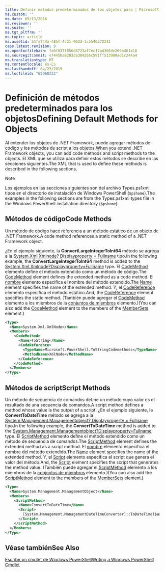 ```yaml
---
title: Definir métodos predeterminados de los objetos para | Microsoft Docs
ms.custom: ''
ms.date: 09/13/2016
ms.reviewer: ''
ms.suite: ''
ms.tgt_pltfrm: ''
ms.topic: article
ms.assetid: 53fe744a-485f-4c21-9623-1cb546372211
caps.latest.revision: 9
ms.openlocfilehash: fa0f0371856d8723af7ec17a4306de209a481a18
ms.sourcegitcommit: e7445ba8203da304286c591ff513900ad1c244a4
ms.translationtype: MT
ms.contentlocale: es-ES
ms.lasthandoff: 04/23/2019
ms.locfileid: "62068222"
---
```

# <a name="defining-default-methods-for-objects"></a><span data-ttu-id="e156b-102">Definición de métodos predeterminados para los objetos</span><span class="sxs-lookup"><span data-stu-id="e156b-102">Defining Default Methods for Objects</span></span>

<span data-ttu-id="e156b-103">Al extender los objetos de .NET Framework, puede agregar métodos de código y los métodos de script a los objetos.</span><span class="sxs-lookup"><span data-stu-id="e156b-103">When you extend .NET Framework objects, you can add code methods and script methods to the objects.</span></span> <span data-ttu-id="e156b-104">El XML que se utiliza para definir estos métodos se describe en las secciones siguientes.</span><span class="sxs-lookup"><span data-stu-id="e156b-104">The XML that is used to define these methods is described in the following sections.</span></span>

> [!NOTE]
> <span data-ttu-id="e156b-105">Los ejemplos en las secciones siguientes son del archivo Types.ps1xml tipos en el directorio de instalación de Windows PowerShell (`$pshome`).</span><span class="sxs-lookup"><span data-stu-id="e156b-105">The examples in the following sections are from the Types.ps1xml types file in the Windows PowerShell installation directory (`$pshome`).</span></span>

## <a name="code-methods"></a><span data-ttu-id="e156b-106">Métodos de código</span><span class="sxs-lookup"><span data-stu-id="e156b-106">Code Methods</span></span>

<span data-ttu-id="e156b-107">Un método de código hace referencia a un método estático de un objeto de .NET Framework.</span><span class="sxs-lookup"><span data-stu-id="e156b-107">A code method references a static method of a .NET Framework object.</span></span>

<span data-ttu-id="e156b-108">¿En el ejemplo siguiente, la **ConvertLargeIntegerToInt64** método se agrega a la [System.Xml.Xmlnode? Displayproperty = Fullname](/dotnet/api/System.Xml.XmlNode) tipo.</span><span class="sxs-lookup"><span data-stu-id="e156b-108">In the following example, the **ConvertLargeIntegerToInt64** method is added to the [System.Xml.Xmlnode?Displayproperty=Fullname](/dotnet/api/System.Xml.XmlNode) type.</span></span> <span data-ttu-id="e156b-109">El [CodeMethod](http://msdn.microsoft.com/en-us/1ea9b031-bbcf-4e35-b497-bf30fa0b1b05) elemento define el método extendido como un método de código.</span><span class="sxs-lookup"><span data-stu-id="e156b-109">The [CodeMethod](http://msdn.microsoft.com/en-us/1ea9b031-bbcf-4e35-b497-bf30fa0b1b05) element defines the extended method as a code method.</span></span> <span data-ttu-id="e156b-110">El [nombre](http://msdn.microsoft.com/en-us/b58e9d21-c8c9-49a5-909e-9c1cfc64f873) elemento especifica el nombre del método extendido.</span><span class="sxs-lookup"><span data-stu-id="e156b-110">The [Name](http://msdn.microsoft.com/en-us/b58e9d21-c8c9-49a5-909e-9c1cfc64f873) element specifies the name of the extended method.</span></span> <span data-ttu-id="e156b-111">Y, el [CodeReference](http://msdn.microsoft.com/en-us/70017b85-18d2-4f55-8357-92f309d5618b) elemento especifica el método estático.</span><span class="sxs-lookup"><span data-stu-id="e156b-111">And, the [CodeReference](http://msdn.microsoft.com/en-us/70017b85-18d2-4f55-8357-92f309d5618b) element specifies the static method.</span></span> <span data-ttu-id="e156b-112">(También puede agregar el [CodeMethod](http://msdn.microsoft.com/en-us/1ea9b031-bbcf-4e35-b497-bf30fa0b1b05) elemento a los miembros de la [conjuntos de miembros](http://msdn.microsoft.com/en-us/46a50fb5-e150-4c03-8584-e1b53e4d49e3) elemento.)</span><span class="sxs-lookup"><span data-stu-id="e156b-112">(You can also add the [CodeMethod](http://msdn.microsoft.com/en-us/1ea9b031-bbcf-4e35-b497-bf30fa0b1b05) element to the members of the [MemberSets](http://msdn.microsoft.com/en-us/46a50fb5-e150-4c03-8584-e1b53e4d49e3) element.)</span></span>

```xml
<Type>
  <Name>System.Xml.XmlNode</Name>
  <Members>
    <CodeMethod>
      <Name>ToString</Name>
      <CodeReference>
        <TypeName>Microsoft.PowerShell.ToStringCodemethods</TypeName>
        <MethodName>XmlNode</MethodName>
      </CodeReference>
    </CodeMethod>
  </Members>
</Type>
```

## <a name="script-methods"></a><span data-ttu-id="e156b-113">Métodos de script</span><span class="sxs-lookup"><span data-stu-id="e156b-113">Script Methods</span></span>

<span data-ttu-id="e156b-114">Un método de secuencia de comandos define un método cuyo valor es el resultado de una secuencia de comandos.</span><span class="sxs-lookup"><span data-stu-id="e156b-114">A script method defines a method whose value is the output of a script.</span></span> <span data-ttu-id="e156b-115">¿En el ejemplo siguiente, la **ConvertToDateTime** método se agrega a la [System.Management.Managementobject? Displayproperty = Fullname](/dotnet/api/System.Management.ManagementObject) tipo.</span><span class="sxs-lookup"><span data-stu-id="e156b-115">In the following example, the **ConvertToDateTime** method is added to the [System.Management.Managementobject?Displayproperty=Fullname](/dotnet/api/System.Management.ManagementObject) type.</span></span> <span data-ttu-id="e156b-116">El [ScriptMethod](http://msdn.microsoft.com/en-us/59f8160f-bc95-42f0-92e2-b16a616bc65c) elemento define el método extendido como un método de secuencia de comandos.</span><span class="sxs-lookup"><span data-stu-id="e156b-116">The [ScriptMethod](http://msdn.microsoft.com/en-us/59f8160f-bc95-42f0-92e2-b16a616bc65c) element defines the extended method as a script method.</span></span> <span data-ttu-id="e156b-117">El [nombre](http://msdn.microsoft.com/en-us/b58e9d21-c8c9-49a5-909e-9c1cfc64f873) elemento especifica el nombre del método extendido.</span><span class="sxs-lookup"><span data-stu-id="e156b-117">The [Name](http://msdn.microsoft.com/en-us/b58e9d21-c8c9-49a5-909e-9c1cfc64f873) element specifies the name of the extended method.</span></span> <span data-ttu-id="e156b-118">Y, el [Script](http://msdn.microsoft.com/en-us/1937ad1b-bb2b-4512-9864-01fc0767d46f) elemento especifica el script que genera el valor del método.</span><span class="sxs-lookup"><span data-stu-id="e156b-118">And, the [Script](http://msdn.microsoft.com/en-us/1937ad1b-bb2b-4512-9864-01fc0767d46f) element specifies the script that generates the method value.</span></span> <span data-ttu-id="e156b-119">(También puede agregar el [ScriptMethod](http://msdn.microsoft.com/en-us/59f8160f-bc95-42f0-92e2-b16a616bc65c) elemento a los miembros de la [conjuntos de miembros](http://msdn.microsoft.com/en-us/46a50fb5-e150-4c03-8584-e1b53e4d49e3) elemento.)</span><span class="sxs-lookup"><span data-stu-id="e156b-119">(You can also add the [ScriptMethod](http://msdn.microsoft.com/en-us/59f8160f-bc95-42f0-92e2-b16a616bc65c) element to the members of the [MemberSets](http://msdn.microsoft.com/en-us/46a50fb5-e150-4c03-8584-e1b53e4d49e3) element.)</span></span>

```xml
<Type>
  <Name>System.Management.ManagementObject</Name>
  <Members>
    <ScriptMethod>
      <Name>ConvertToDateTime</Name>
      <Script>
        [System.Management.ManagementDateTimeConverter]::ToDateTime($args[0])
      </Script>
    </ScriptMethod>
  </Members>
</Type>
```

## <a name="see-also"></a><span data-ttu-id="e156b-120">Véase también</span><span class="sxs-lookup"><span data-stu-id="e156b-120">See Also</span></span>

[<span data-ttu-id="e156b-121">Escribir un cmdlet de Windows PowerShell</span><span class="sxs-lookup"><span data-stu-id="e156b-121">Writing a Windows PowerShell Cmdlet</span></span>](./writing-a-windows-powershell-cmdlet.md)